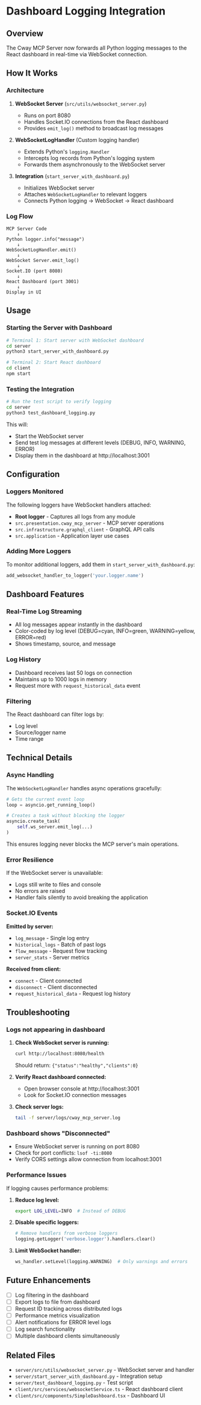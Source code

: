# Dashboard Logging Integration

## Overview

The Cway MCP Server now forwards all Python logging messages to the React dashboard in real-time via WebSocket connection.

## How It Works

### Architecture

1. **WebSocket Server** (`src/utils/websocket_server.py`)
   - Runs on port 8080
   - Handles Socket.IO connections from the React dashboard
   - Provides `emit_log()` method to broadcast log messages

2. **WebSocketLogHandler** (Custom logging handler)
   - Extends Python's `logging.Handler`
   - Intercepts log records from Python's logging system
   - Forwards them asynchronously to the WebSocket server

3. **Integration** (`start_server_with_dashboard.py`)
   - Initializes WebSocket server
   - Attaches `WebSocketLogHandler` to relevant loggers
   - Connects Python logging → WebSocket → React dashboard

### Log Flow

```
MCP Server Code
    ↓
Python logger.info("message")
    ↓
WebSocketLogHandler.emit()
    ↓
WebSocket Server.emit_log()
    ↓
Socket.IO (port 8080)
    ↓
React Dashboard (port 3001)
    ↓
Display in UI
```

## Usage

### Starting the Server with Dashboard

```bash
# Terminal 1: Start server with WebSocket dashboard
cd server
python3 start_server_with_dashboard.py

# Terminal 2: Start React dashboard
cd client
npm start
```

### Testing the Integration

```bash
# Run the test script to verify logging
cd server
python3 test_dashboard_logging.py
```

This will:
- Start the WebSocket server
- Send test log messages at different levels (DEBUG, INFO, WARNING, ERROR)
- Display them in the dashboard at http://localhost:3001

## Configuration

### Loggers Monitored

The following loggers have WebSocket handlers attached:

- **Root logger** - Captures all logs from any module
- `src.presentation.cway_mcp_server` - MCP server operations
- `src.infrastructure.graphql_client` - GraphQL API calls
- `src.application` - Application layer use cases

### Adding More Loggers

To monitor additional loggers, add them in `start_server_with_dashboard.py`:

```python
add_websocket_handler_to_logger('your.logger.name')
```

## Dashboard Features

### Real-Time Log Streaming

- All log messages appear instantly in the dashboard
- Color-coded by log level (DEBUG=cyan, INFO=green, WARNING=yellow, ERROR=red)
- Shows timestamp, source, and message

### Log History

- Dashboard receives last 50 logs on connection
- Maintains up to 1000 logs in memory
- Request more with `request_historical_data` event

### Filtering

The React dashboard can filter logs by:
- Log level
- Source/logger name
- Time range

## Technical Details

### Async Handling

The `WebSocketLogHandler` handles async operations gracefully:

```python
# Gets the current event loop
loop = asyncio.get_running_loop()

# Creates a task without blocking the logger
asyncio.create_task(
    self.ws_server.emit_log(...)
)
```

This ensures logging never blocks the MCP server's main operations.

### Error Resilience

If the WebSocket server is unavailable:
- Logs still write to files and console
- No errors are raised
- Handler fails silently to avoid breaking the application

### Socket.IO Events

**Emitted by server:**
- `log_message` - Single log entry
- `historical_logs` - Batch of past logs
- `flow_message` - Request flow tracking
- `server_stats` - Server metrics

**Received from client:**
- `connect` - Client connected
- `disconnect` - Client disconnected
- `request_historical_data` - Request log history

## Troubleshooting

### Logs not appearing in dashboard

1. **Check WebSocket server is running:**
   ```bash
   curl http://localhost:8080/health
   ```
   Should return: `{"status":"healthy","clients":0}`

2. **Verify React dashboard connected:**
   - Open browser console at http://localhost:3001
   - Look for Socket.IO connection messages

3. **Check server logs:**
   ```bash
   tail -f server/logs/cway_mcp_server.log
   ```

### Dashboard shows "Disconnected"

- Ensure WebSocket server is running on port 8080
- Check for port conflicts: `lsof -ti:8080`
- Verify CORS settings allow connection from localhost:3001

### Performance Issues

If logging causes performance problems:

1. **Reduce log level:**
   ```bash
   export LOG_LEVEL=INFO  # Instead of DEBUG
   ```

2. **Disable specific loggers:**
   ```python
   # Remove handlers from verbose loggers
   logging.getLogger('verbose.logger').handlers.clear()
   ```

3. **Limit WebSocket handler:**
   ```python
   ws_handler.setLevel(logging.WARNING)  # Only warnings and errors
   ```

## Future Enhancements

- [ ] Log filtering in the dashboard
- [ ] Export logs to file from dashboard
- [ ] Request ID tracking across distributed logs
- [ ] Performance metrics visualization
- [ ] Alert notifications for ERROR level logs
- [ ] Log search functionality
- [ ] Multiple dashboard clients simultaneously

## Related Files

- `server/src/utils/websocket_server.py` - WebSocket server and handler
- `server/start_server_with_dashboard.py` - Integration setup
- `server/test_dashboard_logging.py` - Test script
- `client/src/services/websocketService.ts` - React dashboard client
- `client/src/components/SimpleDashboard.tsx` - Dashboard UI
